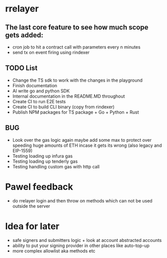 # rrelayer

## The last core feature to see how much scope gets added:
- cron job to hit a contract call with parameters every n minutes
- send tx on event firing using rindexer

## TODO List

- Change the TS sdk to work with the changes in the playground
- Finish documentation
- AI write go and python SDK
- Internal documentation in the README.MD throughout
- Create CI to run E2E tests
- Create CI to build CLI binary (copy from rindexer)
- Publish NPM packages for TS package + Go + Python + Rust

## BUG

- Look over the gas logic again maybe add some max to protect over speeding huge amounts of ETH incase it gets its wrong (also legacy and EIP-1559)
- Testing loading up infura gas
- Testing loading up tenderly gas
- Testing handling custom gas with http call

# Pawel feedback

- do rrelayer login and then throw on methods which can not be used outside the server


# Idea for later

- safe signers and submitters logic + look at account abstracted accounts
- ability to put your signing provider in other places like auto-top-up
- more complex allowlist aka methods etc
